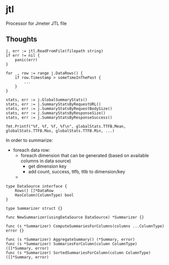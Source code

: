 # jtl
Processor for Jmeter JTL file

## Thoughts

```golang
j, err := jtl.ReadFromFile(filepath string)
if err != nil {
    panic(err)
}

for _, row := range j.DataRows() {
    if row.Timestamp > someTimeInThePast {
        ...
    }
}

stats, err := j.GlobalSummaryStats()
stats, err := j.SummaryStatsByRequestURL()
stats, err := j.SummaryStatsByRequestBodySize()
stats, err := j.SummaryStatsByResponseSize()
stats, err := j.SummaryStatsByResponseSuccess()

fmt.Printf("%f, %f, %f, %f\n", globalStats.TTFB.Mean, globalStats.TTFB.Max, globalStats.TTFB.Min, ...)

```

In order to summarize:

- foreach data row:
    - foreach dimension that can be generated (based on available columns in data source)
        - get dimension key
        - add count, success, ttfb, ttlb to dimension/key
    - 

```golang
type DataSource interface {
    Rows() []*DataRow
    HasColumn(ColumnType) bool
}

type Summarizer struct {}

func NewSummarizer(usingDataSource DataSource) *Summarizer {}

func (s *Summarizer) ComputeSummariesForColumns(columns ...ColumnType) error {}

func (s *Summarizer) AggregateSummary() (*Summary, error)
func (s *Summarizer) SummariesForColumn(column ColumnType) ([]*Summary, error)
func (s *Summarizer) SortedSummariesForColumn(column ColumnType) ([]*Summary, error)

```